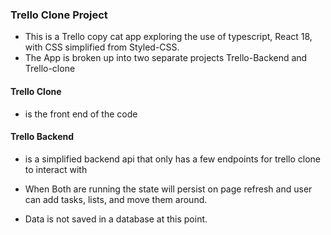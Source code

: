### Trello Clone Project

- This is a Trello copy cat app exploring the use of typescript, React 18, with CSS simplified from Styled-CSS.
- The App is broken up into two separate projects Trello-Backend and Trello-clone

#### Trello Clone
- is the front end of the code

#### Trello Backend 
- is a simplified backend api that only has a few endpoints for trello clone to interact with

- When Both are running the state will persist on page refresh and user can add tasks, lists, and move them around.
- Data is not saved in a database at this point.